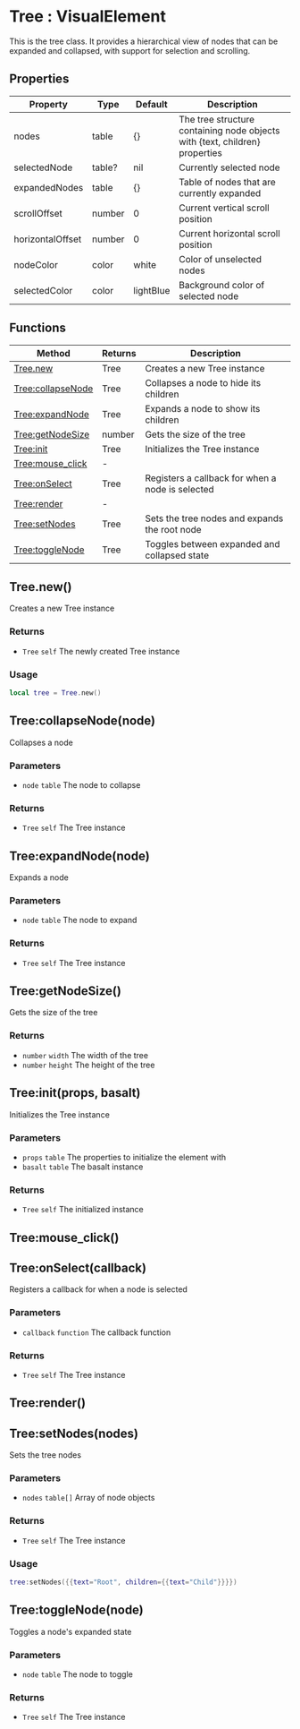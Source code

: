 # Tree : VisualElement
This is the tree class. It provides a hierarchical view of nodes that can be expanded and collapsed,
with support for selection and scrolling.

## Properties

|Property|Type|Default|Description|
|---|---|---|---|
|nodes|table|{}|The tree structure containing node objects with {text, children} properties
|selectedNode|table?|nil|Currently selected node
|expandedNodes|table|{}|Table of nodes that are currently expanded
|scrollOffset|number|0|Current vertical scroll position
|horizontalOffset|number|0|Current horizontal scroll position
|nodeColor|color|white|Color of unselected nodes
|selectedColor|color|lightBlue|Background color of selected node

## Functions

|Method|Returns|Description|
|---|---|---|
|[Tree.new](#Tree.new)|Tree|Creates a new Tree instance
|[Tree:collapseNode](#Tree:collapseNode)|Tree|Collapses a node to hide its children
|[Tree:expandNode](#Tree:expandNode)|Tree|Expands a node to show its children
|[Tree:getNodeSize](#Tree:getNodeSize)|number|Gets the size of the tree
|[Tree:init](#Tree:init)|Tree|Initializes the Tree instance
|[Tree:mouse_click](#Tree:mouse_click)|-|
|[Tree:onSelect](#Tree:onSelect)|Tree|Registers a callback for when a node is selected
|[Tree:render](#Tree:render)|-|
|[Tree:setNodes](#Tree:setNodes)|Tree|Sets the tree nodes and expands the root node
|[Tree:toggleNode](#Tree:toggleNode)|Tree|Toggles between expanded and collapsed state

## Tree.new()
Creates a new Tree instance

### Returns
* `Tree` `self` The newly created Tree instance

### Usage
 ```lua
local tree = Tree.new()
```

## Tree:collapseNode(node)
Collapses a node

### Parameters
* `node` `table` The node to collapse

### Returns
* `Tree` `self` The Tree instance

## Tree:expandNode(node)
Expands a node

### Parameters
* `node` `table` The node to expand

### Returns
* `Tree` `self` The Tree instance

## Tree:getNodeSize()
Gets the size of the tree

### Returns
* `number` `width` The width of the tree
* `number` `height` The height of the tree

## Tree:init(props, basalt)
Initializes the Tree instance

### Parameters
* `props` `table` The properties to initialize the element with
* `basalt` `table` The basalt instance

### Returns
* `Tree` `self` The initialized instance

## Tree:mouse_click()

## Tree:onSelect(callback)
Registers a callback for when a node is selected

### Parameters
* `callback` `function` The callback function

### Returns
* `Tree` `self` The Tree instance

## Tree:render()

## Tree:setNodes(nodes)
Sets the tree nodes

### Parameters
* `nodes` `table[]` Array of node objects

### Returns
* `Tree` `self` The Tree instance

### Usage
 ```lua
tree:setNodes({{text="Root", children={{text="Child"}}}})
```

## Tree:toggleNode(node)
Toggles a node's expanded state

### Parameters
* `node` `table` The node to toggle

### Returns
* `Tree` `self` The Tree instance


